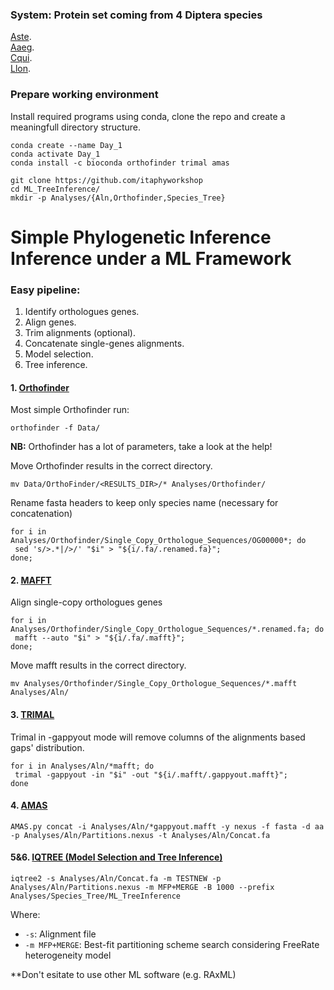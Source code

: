 ### System: Protein set coming from 4 Diptera species

[Aste](https://en.wikipedia.org/wiki/Anopheles_stephensi).  
[Aaeg](https://it.wikipedia.org/wiki/Aedes_aegypti).  
[Cqui](https://en.wikipedia.org/wiki/Culex_quinquefasciatus).  
[Llon](https://en.wikipedia.org/wiki/Lutzomyia_longipalpis).  

### Prepare working environment

Install required programs using conda, clone the repo and create a meaningfull directory structure.
```
conda create --name Day_1
conda activate Day_1
conda install -c bioconda orthofinder trimal amas
```

```
git clone https://github.com/itaphyworkshop
cd ML_TreeInference/
mkdir -p Analyses/{Aln,Orthofinder,Species_Tree}
```
 
# Simple Phylogenetic Inference Inference under a ML Framework 

### Easy pipeline:

1. Identify orthologues genes.
2. Align genes.
3. Trim alignments (optional).
4. Concatenate single-genes alignments.
5. Model selection.
6. Tree inference.

#### 1. [Orthofinder](https://github.com/davidemms/OrthoFinder)

Most simple Orthofinder run:

```
orthofinder -f Data/
```

**NB:** Orthofinder has a lot of parameters, take a look at the help!

Move Orthofinder results in the correct directory.

```
mv Data/OrthoFinder/<RESULTS_DIR>/* Analyses/Orthofinder/
```

Rename fasta headers to keep only species name (necessary for concatenation)

```
for i in Analyses/Orthofinder/Single_Copy_Orthologue_Sequences/OG00000*; do 
 sed 's/>.*|/>/' "$i" > "${i/.fa/.renamed.fa}"; 
done;
```

#### 2. [MAFFT](https://mafft.cbrc.jp/alignment/server/)

Align single-copy orthologues genes

```
for i in Analyses/Orthofinder/Single_Copy_Orthologue_Sequences/*.renamed.fa; do 
 mafft --auto "$i" > "${i/.fa/.mafft}"; 
done;
```

Move mafft results in the correct directory.

```
mv Analyses/Orthofinder/Single_Copy_Orthologue_Sequences/*.mafft Analyses/Aln/
```

#### 3. [TRIMAL](http://trimal.cgenomics.org/trimal)

Trimal in -gappyout mode will remove columns of the alignments based gaps' distribution.

```
for i in Analyses/Aln/*mafft; do 
 trimal -gappyout -in "$i" -out "${i/.mafft/.gappyout.mafft}"; 
done
```
#### 4. [AMAS]([http://trimal.cgenomics.org/trimal](https://github.com/marekborowiec/AMAS))

```
AMAS.py concat -i Analyses/Aln/*gappyout.mafft -y nexus -f fasta -d aa -p Analyses/Aln/Partitions.nexus -t Analyses/Aln/Concat.fa
```

#### 5&6. [IQTREE (Model Selection and Tree Inference)](http://www.iqtree.org/)
```
iqtree2 -s Analyses/Aln/Concat.fa -m TESTNEW -p Analyses/Aln/Partitions.nexus -m MFP+MERGE -B 1000 --prefix Analyses/Species_Tree/ML_TreeInference
```

Where: 
* ```-s```: Alignment file
* ```-m MFP+MERGE```: Best-fit partitioning scheme search considering FreeRate heterogeneity model

**Don't esitate to use other ML software (e.g. RAxML)

